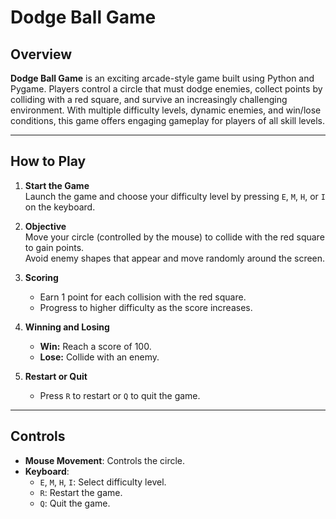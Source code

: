 # Dodge Ball Game

## Overview

**Dodge Ball Game** is an exciting arcade-style game built using Python and Pygame. Players control a circle that must dodge enemies, collect points by colliding with a red square, and survive an increasingly challenging environment. With multiple difficulty levels, dynamic enemies, and win/lose conditions, this game offers engaging gameplay for players of all skill levels.

---

## How to Play

1. **Start the Game**  
   Launch the game and choose your difficulty level by pressing `E`, `M`, `H`, or `I` on the keyboard.

2. **Objective**  
   Move your circle (controlled by the mouse) to collide with the red square to gain points.  
   Avoid enemy shapes that appear and move randomly around the screen.

3. **Scoring**  
   - Earn 1 point for each collision with the red square.
   - Progress to higher difficulty as the score increases.

4. **Winning and Losing**  
   - **Win:** Reach a score of 100.
   - **Lose:** Collide with an enemy.

5. **Restart or Quit**  
   - Press `R` to restart or `Q` to quit the game.

---

## Controls

- **Mouse Movement**: Controls the circle.
- **Keyboard**:
  - `E`, `M`, `H`, `I`: Select difficulty level.
  - `R`: Restart the game.
  - `Q`: Quit the game.

